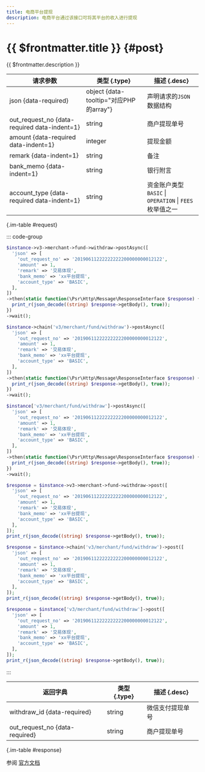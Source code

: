 ```yaml
---
title: 电商平台提现
description: 电商平台通过该接口可将其平台的收入进行提现
---
```


# {{ $frontmatter.title }} {#post}

{{ $frontmatter.description }}

| 请求参数 | 类型 {.type} | 描述 {.desc}
| --- | --- | ---
| json {data-required} | object {data-tooltip="对应PHP的array"} | 声明请求的`JSON`数据结构
| out_request_no {data-required data-indent=1} | string | 商户提现单号
| amount {data-required data-indent=1} | integer | 提现金额
| remark {data-indent=1} | string | 备注
| bank_memo {data-indent=1} | string | 银行附言
| account_type {data-required data-indent=1} | string | 资金账户类型<br/>`BASIC` \| `OPERATION` \| `FEES` 枚举值之一

{.im-table #request}

::: code-group

```php [异步纯链式]
$instance->v3->merchant->fund->withdraw->postAsync([
  'json' => [
    'out_request_no' => '20190611222222222200000000012122',
    'amount' => 1,
    'remark' => '交易体现',
    'bank_memo' => 'xx平台提现',
    'account_type' => 'BASIC',
  ],
])
->then(static function(\Psr\Http\Message\ResponseInterface $response) {
  print_r(json_decode((string) $response->getBody(), true));
})
->wait();
```

```php [异步声明式]
$instance->chain('v3/merchant/fund/withdraw')->postAsync([
  'json' => [
    'out_request_no' => '20190611222222222200000000012122',
    'amount' => 1,
    'remark' => '交易体现',
    'bank_memo' => 'xx平台提现',
    'account_type' => 'BASIC',
  ],
])
->then(static function(\Psr\Http\Message\ResponseInterface $response) {
  print_r(json_decode((string) $response->getBody(), true));
})
->wait();
```

```php [异步属性式]
$instance['v3/merchant/fund/withdraw']->postAsync([
  'json' => [
    'out_request_no' => '20190611222222222200000000012122',
    'amount' => 1,
    'remark' => '交易体现',
    'bank_memo' => 'xx平台提现',
    'account_type' => 'BASIC',
  ],
])
->then(static function(\Psr\Http\Message\ResponseInterface $response) {
  print_r(json_decode((string) $response->getBody(), true));
})
->wait();
```

```php [同步纯链式]
$response = $instance->v3->merchant->fund->withdraw->post([
  'json' => [
    'out_request_no' => '20190611222222222200000000012122',
    'amount' => 1,
    'remark' => '交易体现',
    'bank_memo' => 'xx平台提现',
    'account_type' => 'BASIC',
  ],
]);
print_r(json_decode((string) $response->getBody(), true));
```

```php [同步声明式]
$response = $instance->chain('v3/merchant/fund/withdraw')->post([
  'json' => [
    'out_request_no' => '20190611222222222200000000012122',
    'amount' => 1,
    'remark' => '交易体现',
    'bank_memo' => 'xx平台提现',
    'account_type' => 'BASIC',
  ],
]);
print_r(json_decode((string) $response->getBody(), true));
```

```php [同步属性式]
$response = $instance['v3/merchant/fund/withdraw']->post([
  'json' => [
    'out_request_no' => '20190611222222222200000000012122',
    'amount' => 1,
    'remark' => '交易体现',
    'bank_memo' => 'xx平台提现',
    'account_type' => 'BASIC',
  ],
]);
print_r(json_decode((string) $response->getBody(), true));
```

:::

| 返回字典 | 类型 {.type} | 描述 {.desc}
| --- | --- | ---
| withdraw_id {data-required}| string | 微信支付提现单号
| out_request_no {data-required}| string | 商户提现单号

{.im-table #response}

参阅 [官方文档](https://pay.weixin.qq.com/wiki/doc/apiv3/wxpay/ecommerce/fund/chapter3_5.shtml)
